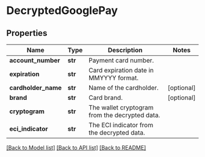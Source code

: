 # DecryptedGooglePay

## Properties
Name | Type | Description | Notes
------------ | ------------- | ------------- | -------------
**account_number** | **str** | Payment card number. | 
**expiration** | **str** | Card expiration date in MMYYYY format. | 
**cardholder_name** | **str** | Name of the cardholder. | [optional] 
**brand** | **str** | Card brand. | [optional] 
**cryptogram** | **str** | The wallet cryptogram from the decrypted data. | 
**eci_indicator** | **str** | The ECI indicator from the decrypted data. | 

[[Back to Model list]](../README.md#documentation-for-models) [[Back to API list]](../README.md#documentation-for-api-endpoints) [[Back to README]](../README.md)


